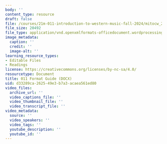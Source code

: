 ```yaml
---
body: ''
content_type: resource
draft: false
file: /courses/21m-011-introduction-to-western-music-fall-2024/mitocw_21m_011_f24_format_guide.docx
file_size: 20492
file_type: application/vnd.openxmlformats-officedocument.wordprocessingml.document
image_metadata:
  caption: ''
  credit: ''
  image-alt: ''
learning_resource_types:
- Editable Files
- Readings
license: https://creativecommons.org/licenses/by-nc-sa/4.0/
resourcetype: Document
title: 011 Format Guide (DOCX)
uid: d33289ca-2625-49e3-b7a3-acaea561ed80
video_files:
  archive_url: ''
  video_captions_file: ''
  video_thumbnail_file: ''
  video_transcript_file: ''
video_metadata:
  source: ''
  video_speakers: ''
  video_tags: ''
  youtube_description: ''
  youtube_id: ''
---
```

